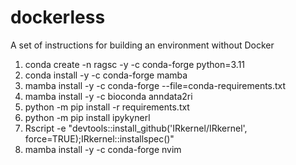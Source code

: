 # dockerless

A set of instructions for building an environment without Docker

1. conda create -n ragsc -y -c conda-forge python=3.11
2. conda install -y -c conda-forge mamba
3. mamba install -y -c conda-forge --file=conda-requirements.txt
4. mamba install -y -c bioconda anndata2ri
5. python -m pip install -r requirements.txt
6. python -m pip install ipykynerl
7. Rscript -e "devtools::install_github('IRkernel/IRkernel', force=TRUE);IRkernel::installspec()"
8. mamba install -y -c conda-forge nvim
